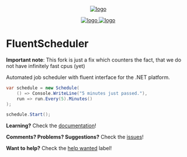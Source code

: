 <p align="center">
    <a href="#fluentscheduler">
        <img alt="logo" src="https://raw.githubusercontent.com/fluentscheduler/FluentScheduler/version-6/Logo/logo-200x200.png">
    </a>
</p>

<p align="center">
    <a href="https://ci.appveyor.com/project/TallesL/fluentscheduler">
        <img alt="logo" src="https://ci.appveyor.com/api/projects/status/github/fluentscheduler/fluentscheduler?svg=true">
    </a>
    <a href="https://www.nuget.org/packages/FluentScheduler">
        <img alt="logo" src="https://badge.fury.io/nu/fluentscheduler.svg">
    </a>
</p>

# FluentScheduler

**Important note**: This fork is just a fix which counters the fact, that we do not have infinitely fast cpus (yet)

Automated job scheduler with fluent interface for the .NET platform.

```cs
var schedule = new Schedule(
    () => Console.WriteLine("5 minutes just passed."),
    run => run.Every(5).Minutes()
);

schedule.Start();
```

**Learning?**
Check the [documentation]!

**Comments? Problems? Suggestions?**
Check the [issues]!

**Want to help?**
Check the [help wanted] label!

[master branch]: https://github.com/fluentscheduler/FluentScheduler
[documentation]: http://fluentscheduler.github.io/v6
[issues]:        https://github.com/fluentscheduler/FluentScheduler/issues
[help wanted]:   https://github.com/fluentscheduler/FluentScheduler/labels/help%20wanted
